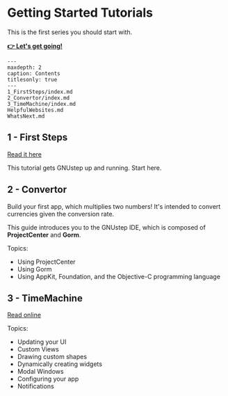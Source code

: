# Getting Started Tutorials

This is the first series you should start with.

[**👉 Let's get going!**](1_FirstSteps/1.1.md)

```{toctree}
---
maxdepth: 2
caption: Contents
titlesonly: true
---     
1_FirstSteps/index.md
2_Convertor/index.md
3_TimeMachine/index.md
HelpfulWebsites.md
WhatsNext.md
```

## 1 - First Steps

[Read it here](1_FirstSteps/index.md)

This tutorial gets GNUstep up and running. Start here.

## 2 - Convertor

Build your first app, which multiplies two numbers! It's intended to convert currencies given the conversion rate.

This guide introduces you to the GNUstep IDE, which is composed of **ProjectCenter** and **Gorm**.

Topics:
* Using ProjectCenter
* Using Gorm
* Using AppKit, Foundation, and the Objective-C programming language

## 3 - TimeMachine

[Read online](http://gnustep.made-it.com/GSPT/xml/Tutorial_en.html#AEN501)

Topics:
* Updating your UI
* Custom Views
* Drawing custom shapes
* Dynamically creating widgets
* Modal Windows
* Configuring your app
* Notifications